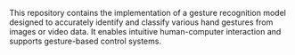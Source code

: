 







This repository contains the implementation of a gesture recognition model designed to accurately identify and classify various hand gestures from images or video data. It enables intuitive human-computer interaction and supports gesture-based control systems.
